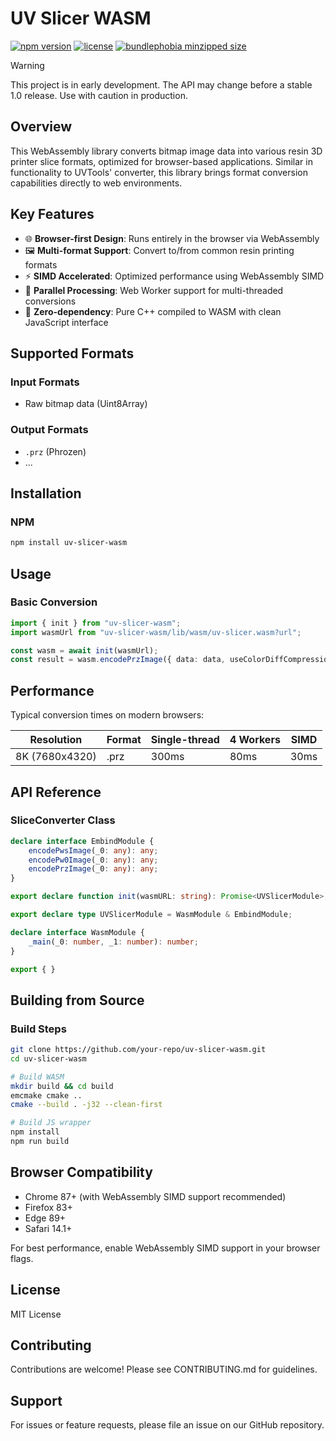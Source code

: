# UV Slicer WASM

[![npm version](https://img.shields.io/npm/v/uv-slicer-wasm)](https://www.npmjs.com/package/uv-slicer-wasm) [![license](https://img.shields.io/npm/l/uv-slicer-wasm)](https://github.com/Innovgame/uv-slicer-wasm/blob/master/LICENSE) [![bundlephobia minzipped size](https://badgen.net/bundlephobia/minzip/uv-slicer-wasm)](https://bundlephobia.com/package/uv-slicer-wasm)

> [!WARNING]  
> This project is in early development. The API may change before a stable 1.0 release. Use with caution in production.

## Overview

This WebAssembly library converts bitmap image data into various resin 3D printer slice formats, optimized for browser-based applications. Similar in functionality to UVTools' converter, this library brings format conversion capabilities directly to web environments.

## Key Features

- 🌐 **Browser-first Design**: Runs entirely in the browser via WebAssembly
- 🖼️ **Multi-format Support**: Convert to/from common resin printing formats
- ⚡ **SIMD Accelerated**: Optimized performance using WebAssembly SIMD
- 🔄 **Parallel Processing**: Web Worker support for multi-threaded conversions
- 🧹 **Zero-dependency**: Pure C++ compiled to WASM with clean JavaScript interface

## Supported Formats

### Input Formats
- Raw bitmap data (Uint8Array)

### Output Formats
- `.prz` (Phrozen)
- ...

## Installation

### NPM
```bash
npm install uv-slicer-wasm
```

## Usage

### Basic Conversion
```typescript
import { init } from "uv-slicer-wasm";
import wasmUrl from "uv-slicer-wasm/lib/wasm/uv-slicer.wasm?url";

const wasm = await init(wasmUrl);
const result = wasm.encodePrzImage({ data: data, useColorDiffCompression: useColorDifferenceCompression });
```

## Performance

Typical conversion times on modern browsers:

| Resolution     | Format | Single-thread | 4 Workers | SIMD |
| -------------- | ------ | ------------- | --------- | ---- |
| 8K (7680x4320) | .prz   | 300ms         | 80ms      | 30ms |

## API Reference

### SliceConverter Class

```typescript
declare interface EmbindModule {
    encodePwsImage(_0: any): any;
    encodePw0Image(_0: any): any;
    encodePrzImage(_0: any): any;
}

export declare function init(wasmURL: string): Promise<UVSlicerModule>;

export declare type UVSlicerModule = WasmModule & EmbindModule;

declare interface WasmModule {
    _main(_0: number, _1: number): number;
}

export { }


```

## Building from Source

### Build Steps
```bash
git clone https://github.com/your-repo/uv-slicer-wasm.git
cd uv-slicer-wasm

# Build WASM
mkdir build && cd build
emcmake cmake ..
cmake --build . -j32 --clean-first

# Build JS wrapper
npm install
npm run build
```

## Browser Compatibility

- Chrome 87+ (with WebAssembly SIMD support recommended)
- Firefox 83+
- Edge 89+
- Safari 14.1+

For best performance, enable WebAssembly SIMD support in your browser flags.

## License

MIT License

## Contributing

Contributions are welcome! Please see CONTRIBUTING.md for guidelines.

## Support

For issues or feature requests, please file an issue on our GitHub repository.
